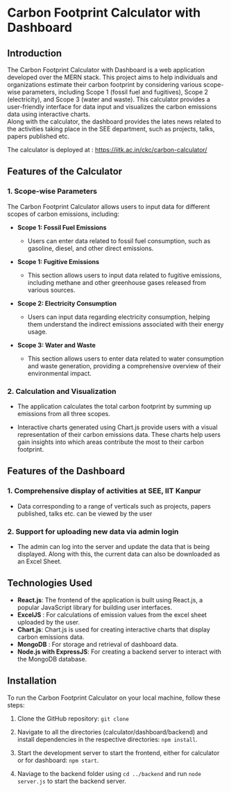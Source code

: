 # Carbon Footprint Calculator with Dashboard

## Introduction

The Carbon Footprint Calculator with Dashboard is a web application developed over the MERN stack. This project aims to help individuals and organizations estimate their carbon footprint by considering various scope-wise parameters, including Scope 1 (fossil fuel and fugitives), Scope 2 (electricity), and Scope 3 (water and waste). This calculator provides a user-friendly interface for data input and visualizes the carbon emissions data using interactive charts. <br>
Along with the calculator, the dashboard provides the lates news related to the activities taking place in the SEE department, such as projects, talks, papers published etc.<br>

The calculator is deployed at : https://iitk.ac.in/ckc/carbon-calculator/ <br>

## Features of the Calculator

### 1. Scope-wise Parameters

The Carbon Footprint Calculator allows users to input data for different scopes of carbon emissions, including:

- **Scope 1: Fossil Fuel Emissions**
  - Users can enter data related to fossil fuel consumption, such as gasoline, diesel, and other direct emissions.

- **Scope 1: Fugitive Emissions**
  - This section allows users to input data related to fugitive emissions, including methane and other greenhouse gases released from various sources.

- **Scope 2: Electricity Consumption**
  - Users can input data regarding electricity consumption, helping them understand the indirect emissions associated with their energy usage.

- **Scope 3: Water and Waste**
  - This section allows users to enter data related to water consumption and waste generation, providing a comprehensive overview of their environmental impact.

### 2. Calculation and Visualization

- The application calculates the total carbon footprint by summing up emissions from all three scopes.

- Interactive charts generated using Chart.js provide users with a visual representation of their carbon emissions data. These charts help users gain insights into which areas contribute the most to their carbon footprint.

## Features of the Dashboard

### 1. Comprehensive display of activities at SEE, IIT Kanpur

- Data corresponding to a range of verticals such as projects, papers published, talks etc. can be viewed by the user


### 2. Support for uploading new data via admin login

- The admin can log into the server and update the data that is being displayed. Along with this, the current data can also be downloaded as an Excel Sheet.


## Technologies Used

- **React.js**: The frontend of the application is built using React.js, a popular JavaScript library for building user interfaces.
- **ExcelJS** : For calculations of emission values from the excel sheet uploaded by the user.
- **Chart.js**: Chart.js is used for creating interactive charts that display carbon emissions data.
- **MongoDB** : For storage and retrieval of dashboard data.
- **Node.js with ExpressJS**: For creating a backend server to interact with the MongoDB database.

## Installation

To run the Carbon Footprint Calculator on your local machine, follow these steps:

1. Clone the GitHub repository: `git clone`

2. Navigate to all the directories (calculator/dashboard/backend) and install dependencies in the respective directories: `npm install`.

3. Start the development server to start the frontend, either for calculator or for dashboard: `npm start`.

4. Naviage to the backend folder using `cd ../backend` and run `node server.js` to start the backend server.

